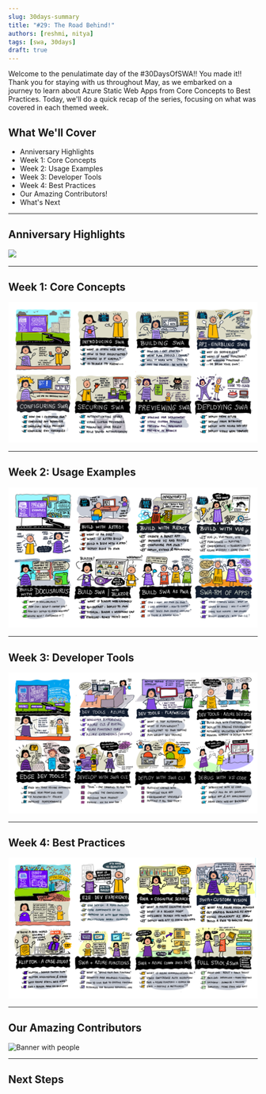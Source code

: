 ```yaml
---
slug: 30days-summary
title: "#29: The Road Behind!"
authors: [reshmi, nitya]
tags: [swa, 30days]
draft: true 
---
```


Welcome to the penulatimate day of the #30DaysOfSWA!! You made it!! Thank you for staying with us throughout May, as we embarked on a journey to learn about Azure Static Web Apps from Core Concepts to Best Practices. Today, we'll do a quick recap of the series, focusing on what was covered in each themed week.


## What We'll Cover
 * Anniversary Highlights
 * Week 1: Core Concepts
 * Week 2: Usage Examples
 * Week 3: Developer Tools
 * Week 4: Best Practices
 * Our Amazing Contributors!
 * What's Next

---

## Anniversary Highlights

![](../static/img/swanniversary.png)

---

## Week 1: Core Concepts

![Banner with people](../static/img/series/week1-roadmap.png)

---

## Week 2: Usage Examples

![Banner with people](../static/img/series/week2-roadmap.png)

---

## Week 3: Developer Tools

![Banner with people](../static/img/series/week3-roadmap.png)

---

## Week 4: Best Practices

![Banner with people](../static/img/series/week4-roadmap.png)

---

## Our Amazing Contributors

![Banner with people](../static/img/series/series-people.png)

---

## Next Steps